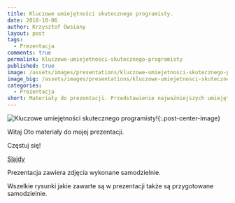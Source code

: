 ```yaml
---
title: Kluczowe umiejętności skutecznego programisty.
date: 2018-10-06
author: Krzysztof Owsiany
layout: post
tags:
  - Prezentacja
comments: true
permalink: kluczowe-umiejetnosci-skutecznego-programisty
published: true
image: /assets/images/presentations/kluczowe-umiejetnosci-skutecznego-programisty/post.jpg
image_big: /assets/images/presentations/kluczowe-umiejetnosci-skutecznego-programisty/post-big.jpg
categories:
  - Prezentacja
short: Materiały do prezentacji. Przedstawienie najważniejszych umiejętności jakie powinien posiadać skuteczny programista. Wiele buzzwordów. Uniwersalna tematyka nie zależna od orientacji językowej. Co warto było by wiedzieć by być odbieranym jako specjalista w sferze kreowania kodu.
---
```

![Kluczowe umiejętności skutecznego programisty!][post-big]{:.post-center-image}

Witaj
Oto materiały do mojej prezentacji.

Częstuj się!

[Slajdy][slides]

Prezentacja zawiera zdjęcia wykonane samodzielnie. 

Wszelkie rysunki jakie zawarte są w prezentacji także są przygotowane samodzielnie.

[slides]: /assets/slides/kluczowe-umiejetnosci-skutecznego-programisty.odp

[post]: /assets/images/presentations/kluczowe-umiejetnosci-skutecznego-programisty/post.jpg
[post-big]: /assets/images/presentations/kluczowe-umiejetnosci-skutecznego-programisty/post-big.jpg